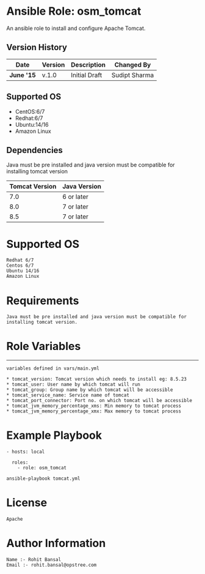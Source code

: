 Ansible Role: osm_tomcat
=========
An ansible role to install and configure Apache Tomcat.

Version History
---------------

|**Date**| **Version**| **Description**| **Changed By** |
|----------|---------|---------------|-----------------|
|**June '15** | v.1.0 | Initial Draft | Sudipt Sharma |


Supported OS
------------
  * CentOS:6/7
  * Redhat:6/7
  * Ubuntu:14/16
  * Amazon Linux

Dependencies
------------
Java must be pre installed and java version must be compatible for installing tomcat version

|**Tomcat Version** | **Java Version**|
|---------------|-------------|
|    7.0        | 6 or later  |
|     8.0       | 7 or later  |
|    8.5        | 7 or later  |

# Supported OS  

```
Redhat 6/7
Centos 6/7
Ubuntu 14/16
Amazon Linux
```
 
# Requirements

`Java must be pre installed and java version must be compatible for installing tomcat version.`


# Role Variables
 --------------

`variables defined in vars/main.yml`
```
* tomcat_version: Tomcat version which needs to install eg: 8.5.23
* tomcat_user: User name by which tomcat will run
* tomcat_group: Group name by which tomcat will be accessible
* tomcat_service_name: Service name of tomcat
* tomcat_port_connector: Port no. on which tomcat will be accessible
* tomcat_jvm_memory_percentage_xms: Min memory to tomcat process
* tomcat_jvm_memory_percentage_xmx: Max memory to tomcat process
```

# Example Playbook
  
```
- hosts: local

  roles:
    - role: osm_tomcat

ansible-playbook tomcat.yml
```

# License

`Apache`

# Author Information
  
```
Name :- Rohit Bansal
Email :- rohit.bansal@opstree.com
```
